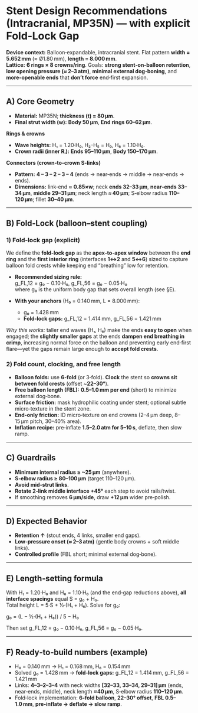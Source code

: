 # Stent Design Recommendations (Intracranial, MP35N) — **with explicit Fold‑Lock Gap**
**Device context:** Balloon‑expandable, intracranial stent. Flat pattern **width = 5.652 mm** (≈ Ø1.80 mm), **length = 8.000 mm**.  
**Lattice:** **6 rings × 8 crowns/ring**. Goals: **strong stent‑on‑balloon retention**, **low opening pressure (≈ 2–3 atm)**, **minimal external dog‑boning**, and **more‑openable ends** that **don’t force** end‑first expansion.

---

## A) Core Geometry
- **Material:** MP35N; **thickness (t) = 80 µm**.  
- **Final strut width (w):** **Body 50 µm**, **End rings 60–62 µm**.

**Rings & crowns**
- **Wave heights:** H₁ = 1.20·H₀, H₂–H₅ = H₀, H₆ = 1.10·H₀.
- **Crown radii (inner Rᵢ):** **Ends 95–110 µm**, **Body 150–170 µm**.

**Connectors (crown‑to‑crown S‑links)**
- **Pattern:** **4 – 3 – 2 – 3 – 4** (ends → near‑ends → middle → near‑ends → ends).  
- **Dimensions:** link‑end ≈ **0.85×w**; neck **ends 32–33 µm**, **near‑ends 33–34 µm**, **middle 29–31 µm**; neck length **≈ 40 µm**; S‑elbow radius **110–120 µm**; fillet **30–40 µm**.

---

## B) Fold‑Lock (balloon–stent coupling)

### 1) Fold‑lock **gap** (explicit)
We define the **fold‑lock gap** as the **apex‑to‑apex window** between the **end ring** and the **first interior ring** (interfaces **1↔2** and **5↔6**) sized to capture balloon fold crests while keeping end “breathing” low for retention.

- **Recommended sizing rule:**  
  g_FL,12 = g₀ − 0.10·H₀,    g_FL,56 = g₀ − 0.05·H₀  
  where g₀ is the uniform body gap that sets overall length (see §E).

- **With your anchors** (H₀ = 0.140 mm, L = 8.000 mm):  
  - g₀ = 1.428 mm  
  - **Fold‑lock gaps:** g_FL,12 = 1.414 mm,  g_FL,56 = 1.421 mm

*Why this works:* taller end waves (H₁, H₆) make the ends **easy to open** when engaged; the **slightly smaller gaps** at the ends **dampen end breathing in crimp**, increasing normal force on the balloon and preventing early end‑first flare—yet the gaps remain large enough to **accept fold crests**.

### 2) Fold count, clocking, and free length
- **Balloon folds:** use **6‑fold** (or 3‑fold). **Clock** the stent so **crowns sit between fold crests** (offset ~**22–30°**).  
- **Free balloon length (FBL):** **0.5–1.0 mm per end** (short) to minimize external dog‑bone.  
- **Surface friction:** mask hydrophilic coating under stent; optional subtle micro‑texture in the stent zone.  
- **End‑only friction:** ID micro‑texture on end crowns (2–4 µm deep, 8–15 µm pitch, 30–40% area).  
- **Inflation recipe:** pre‑inflate **1.5–2.0 atm for 5–10 s**, deflate, then slow ramp.

---

## C) Guardrails
- **Minimum internal radius ≥ ~25 µm** (anywhere).  
- **S‑elbow radius ≥ 80–100 µm** (target 110–120 µm).  
- **Avoid mid‑strut links**.  
- **Rotate 2‑link middle interface +45°** each step to avoid rails/twist.  
- If smoothing removes **6 µm/side**, draw **+12 µm** wider pre‑polish.

---

## D) Expected Behavior
- **Retention ↑** (stout ends, 4 links, smaller end gaps).  
- **Low‑pressure onset (≈ 2–3 atm)** (gentle body crowns + soft middle links).  
- **Controlled profile** (FBL short; minimal external dog‑bone).

---

## E) Length‑setting formula
With H₁ = 1.20·H₀ and H₆ = 1.10·H₀ (and the end‑gap reductions above), **all interface spacings** equal S = g₀ + H₀.  
Total height L = 5·S + ½·(H₁ + H₆). Solve for g₀:

g₀ = (L − ½·(H₁ + H₆)) / 5 − H₀

Then set g_FL,12 = g₀ − 0.10·H₀,  g_FL,56 = g₀ − 0.05·H₀.

---

## F) Ready‑to‑build numbers (example)
- H₀ = 0.140 mm → H₁ = 0.168 mm, H₆ = 0.154 mm  
- Solved g₀ = 1.428 mm → **fold‑lock gaps:** g_FL,12 = 1.414 mm, g_FL,56 = 1.421 mm  
- Links: **4–3–2–3–4** with neck widths **[32–33, 33–34, 29–31] µm** (ends, near‑ends, middle), neck length **≈40 µm**, S‑elbow radius **110–120 µm**.  
- Fold‑lock implementation: **6‑fold balloon**, **22–30° offset**, **FBL 0.5–1.0 mm**, **pre‑inflate → deflate → slow ramp**.
